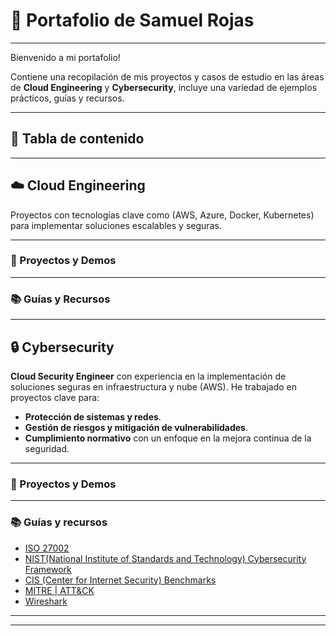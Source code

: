 # 📂 Portafolio de Samuel Rojas
---
Bienvenido a mi portafolio!

Contiene una recopilación de mis proyectos y casos de estudio en las áreas de **Cloud Engineering** y **Cybersecurity**, incluye una variedad de ejemplos prácticos, guías y recursos.

---

## 📑 Tabla de contenido

---

## ☁️ Cloud Engineering

Proyectos con tecnologías clave como (AWS, Azure, Docker, Kubernetes) para implementar soluciones escalables y seguras.

---

### 🚀 Proyectos y Demos


---

### 📚 Guías y Recursos

---

## 🔒 Cybersecurity

**Cloud Security Engineer** con experiencia en la implementación de soluciones seguras en infraestructura y nube (AWS). He trabajado en proyectos clave para:

- **Protección de sistemas y redes**.
- **Gestión de riesgos y mitigación de vulnerabilidades**.
- **Cumplimiento normativo** con un enfoque en la mejora continua de la seguridad.

---

### 🚀 Proyectos y Demos

---

### 📚 Guías y recursos

- [ISO 27002](https://www.iso.org/standard/75652.html)
- [NIST(National Institute of Standards and Technology) Cybersecurity Framework](https://www.nist.gov/cyberframework)
- [CIS (Center for Internet Security) Benchmarks](https://www.cisecurity.org/cis-benchmarks)
- [MITRE | ATT&CK](https://attack.mitre.org/)
- [Wireshark](https://www.wireshark.org/)

---



---


